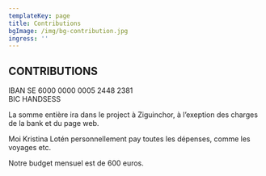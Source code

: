 ```yaml
---
templateKey: page
title: Contributions
bgImage: /img/bg-contribution.jpg
ingress: ''
---
```

## CONTRIBUTIONS

IBAN SE 6000 0000 0005 2448 2381\
BIC HANDSESS

La somme entière ira dans le project à Ziguinchor, à l’exeption des charges de la bank et du page web. 

Moi Kristina Lotén personnellement pay toutes les dépenses, comme les voyages etc.

Notre budget mensuel est de 600 euros.

##

